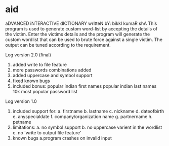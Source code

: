 # aid
aDVANCED iNTERACTIVE dICTIONARY
writteN bY: bikkI kumaR shA
This program is used to generate custom word-list by accepting the details of the victim.
Enter the victims details and the program will generate the custom wordlist that can be used to brute force against a single victim.
The output can be tuned according to the requirement.

Log version 2.0 (final)
1. added write to file feature
2. more passwords combinations added
3. added uppercase and symbol support
4. fixed known bugs
5. included bonus:
    popular indian first names
    popular indian last names
    10k most popular password list 

Log version 1.0
1. included support for:
a. firstname
b. lastname
c. nickname
d. dateofbirth
e. anyspecialdate
f. company/organization name
g. partnername
h. petname
2. limitations:
a. no symbol support
b. no uppercase varient in the wordlist
c. no 'write to output file feature'
3. known bugs
a.program crashes on invalid input
  



